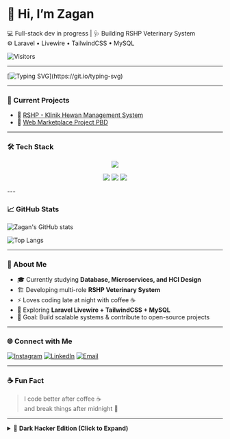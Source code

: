 # 👋 Hi, I’m Zagan  
💻 Full-stack dev in progress | 🩺 Building RSHP Veterinary System  
⚙️ Laravel • Livewire • TailwindCSS • MySQL  

![Visitors](https://komarev.com/ghpvc/?username=AZAGAND&color=blue)

---

[![Typing SVG](https://readme-typing-svg.demolab.com?font=Fira+Code&pause=1000&color=36BCF7&width=435&lines=Hello+World!;Welcome+to+my+GitHub!;Let's+build+something+awesome!)](https://git.io/typing-svg)

---

### 🚀 Current Projects
- 🐾 [RSHP - Klinik Hewan Management System](https://github.com/AZAGAND/College_Project)
- 🧠 [Web Marketplace Project PBD](https://github.com/AZAGAND/Project-PBD)

---

### 🛠️ Tech Stack
<p align="center">
  <img src="https://skillicons.dev/icons?i=php,laravel,livewire,tailwind,js,html,css,mysql,git,vscode,github" />
</p>

<p align="center">
  <img src="https://img.shields.io/badge/-Problem%20Solver-38BDF8?style=for-the-badge">
  <img src="https://img.shields.io/badge/-Night%20Coder%20🌙-8B5CF6?style=for-the-badge">
  <img src="https://img.shields.io/badge/-Coffee%20Lover%20☕-FBBF24?style=for-the-badge">
</p>
---

### 📈 GitHub Stats
![Zagan's GitHub stats](https://github-readme-stats.vercel.app/api?username=AZAGAND&show_icons=true&theme=tokyonight)

![Top Langs](https://github-readme-stats.vercel.app/api/top-langs/?username=AZAGAND&layout=compact&theme=tokyonight)

---

### 🧠 About Me
- 🎓 Currently studying **Database, Microservices, and HCI Design**
- 🏗️ Developing multi-role **RSHP Veterinary System**
- ⚡ Loves coding late at night with coffee ☕
- 🧩 Exploring **Laravel Livewire + TailwindCSS + MySQL**
- 🎯 Goal: Build scalable systems & contribute to open-source projects

---

### 🌐 Connect with Me
[![Instagram](https://img.shields.io/badge/-Instagram-E4405F?style=flat&logo=instagram&logoColor=white)](https://www.instagram.com/zagan_ftr.tech/)
[![LinkedIn](https://img.shields.io/badge/-LinkedIn-0077B5?style=flat&logo=linkedin&logoColor=white)](https://www.linkedin.com/in/muhammad-ikhsanudin-arsalan-b60869288/)
[![Email](https://img.shields.io/badge/-Email-D14836?style=flat&logo=gmail&logoColor=white)](mailto:ikhsanarsalan@gmail.com)

---

### ☕ Fun Fact
> I code better after coffee ☕  
> and break things after midnight 🌙

---

<details>
<summary>🌙 <b>Dark Hacker Edition (Click to Expand)</b></summary>
<br>

<h1 align="center">💀 Zagan Jade — Dark Hacker Mode</h1>
<h3 align="center">⚙️ Full-stack Dev | Night Coder | Coffee Engineer</h3>

<p align="center">
  <img src="https://komarev.com/ghpvc/?username=AZAGAND&label=PROFILE+VIEWS&color=38BDF8&style=for-the-badge" alt="Profile views"/>
  <a href="https://github.com/AZAGAND?tab=followers">
    <img src="https://img.shields.io/github/followers/AZAGAND?color=8B5CF6&style=for-the-badge&logo=github" alt="GitHub followers"/>
  </a>
</p>

<p align="center">
  <img src="https://readme-typing-svg.demolab.com?font=Fira+Code&weight=700&size=24&pause=1000&color=38BDF8&center=true&vCenter=true&width=600&lines=Hello+World!+👋;Welcome+to+Zagan's+Lab;Let's+build+something+awesome!+🚀" alt="Typing SVG">
</p>


---

### 📊 GitHub Analytics
<p align="center">
  <img height="165" src="https://github-readme-stats.vercel.app/api?username=AZAGAND&show_icons=true&theme=tokyonight&hide_border=true&bg_color=000000&title_color=38BDF8&icon_color=8B5CF6" />
  <img height="165" src="https://github-readme-stats.vercel.app/api/top-langs/?username=AZAGAND&layout=compact&theme=tokyonight&hide_border=true&bg_color=000000&title_color=38BDF8" />
</p>

<p align="center">
  <img src="https://github-readme-streak-stats.herokuapp.com/?user=AZAGAND&theme=tokyonight&hide_border=true&background=000000&ring=38BDF8&fire=FBBF24&currStreakLabel=38BDF8" />
</p>

---

### 🧠 About Me
```text
💡 “The code is my canvas, bugs are just brushstrokes of progress.”

🎓 Studying: Database Systems | Microservices | HCI Design  
🛠️ Dev Stack: Laravel • Livewire • TailwindCSS • MySQL  
🚀 Passion: Building scalable systems & contributing to open-source  
🌙 Motto: Code. Break. Fix. Repeat.
